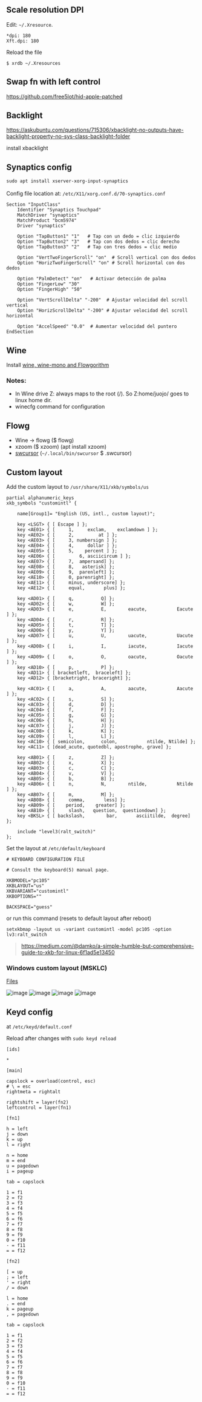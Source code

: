 ## Scale resolution DPI

Edit: `~/.Xresource`.
```
*dpi: 180
Xft.dpi: 180
```

Reload the file

``` 
$ xrdb ~/.Xresources
```

## Swap fn with left control

https://github.com/free5lot/hid-apple-patched


## Backlight

https://askubuntu.com/questions/715306/xbacklight-no-outputs-have-backlight-property-no-sys-class-backlight-folder

install xbacklight

## Synaptics config

`sudo apt install xserver-xorg-input-synaptics`
<br>
<br>
Config file location at: `/etc/X11/xorg.conf.d/70-synaptics.conf`

```
Section "InputClass"
    Identifier "Synaptics Touchpad"
    MatchDriver "synaptics"
    MatchProduct "bcm5974"
    Driver "synaptics"

    Option "TapButton1" "1"   # Tap con un dedo = clic izquierdo
    Option "TapButton2" "3"   # Tap con dos dedos = clic derecho
    Option "TapButton3" "2"   # Tap con tres dedos = clic medio

    Option "VertTwoFingerScroll" "on"  # Scroll vertical con dos dedos
    Option "HorizTwoFingerScroll" "on" # Scroll horizontal con dos dedos

    Option "PalmDetect" "on"   # Activar detección de palma
    Option "FingerLow" "30"
    Option "FingerHigh" "50"

    Option "VertScrollDelta" "-200"  # Ajustar velocidad del scroll vertical
    Option "HorizScrollDelta" "-200" # Ajustar velocidad del scroll horizontal

    Option "AccelSpeed" "0.0"  # Aumentar velocidad del puntero
EndSection
```
## Wine

Install [wine, wine-mono and Flowgorithm](https://github.com/emanuele/flowgorithm_linux?tab=readme-ov-file)

### Notes:
* In Wine drive Z: always maps to the root (/). So Z:home/juojo/ goes to linux home dir.
* winecfg command for configuration

## Flowg

* Wine -> flowg ($ flowg)
* xzoom ($ xzoom) (apt install xzoom)
* [swcursor](https://github.com/andykitchen/swcursor/) (`~/.local/bin/swcursor` $ .swcursor)

## Custom layout

Add the custom layout to `/usr/share/X11/xkb/symbols/us`
```
partial alphanumeric_keys
xkb_symbols "customintl" {

    name[Group1]= "English (US, intl., custom layout)";

    key <LSGT> { [ Escape ] };
    key <AE01> { [	   1,     exclam,    exclamdown ] };
    key <AE02> { [	   2,         at ] };
    key <AE03> { [	   3, numbersign ] };
    key <AE04> { [	   4,     dollar ] };
    key <AE05> { [	   5,    percent ] };
    key <AE06> { [         6, asciicircum ] };
    key <AE07> { [	   7,  ampersand] };
    key <AE08> { [	   8,   asterisk] };
    key <AE09> { [	   9,  parenleft] };
    key <AE10> { [	   0, parenright] };
    key <AE11> { [     minus, underscore] };
    key <AE12> { [     equal,       plus] };

    key <AD01> { [	   q,          Q] };
    key <AD02> { [	   w,          W] };
    key <AD03> { [	   e,          E,        eacute,           Eacute ] };
    key <AD04> { [	   r,          R] };
    key <AD05> { [	   t,          T] };
    key <AD06> { [	   y,          Y] };
    key <AD07> { [	   u,          U,        uacute,           Uacute ] };
    key <AD08> { [	   i,          I,        iacute,           Iacute ] };
    key <AD09> { [	   o,          O,        oacute,           Oacute ] };
    key <AD10> { [	   p,          P] };
    key <AD11> { [ bracketleft,  braceleft] };
    key <AD12> { [bracketright, braceright] };

    key <AC01> { [	   a,          A,        aacute,           Aacute ] };
    key <AC02> { [	   s,          S] };
    key <AC03> { [	   d,          D] };
    key <AC04> { [	   f,          F] };
    key <AC05> { [	   g,          G] };
    key <AC06> { [	   h,          H] };
    key <AC07> { [	   j,          J] };
    key <AC08> { [	   k,          K] };
    key <AC09> { [	   l,          L] };
    key <AC10> { [ semicolon,      colon,           ntilde, Ntilde] };
    key <AC11> { [dead_acute, quotedbl, apostrophe, grave] };

    key <AB01> { [	   z,          Z] };
    key <AB02> { [	   x,          X] };
    key <AB03> { [	   c,          C] };
    key <AB04> { [	   v,          V] };
    key <AB05> { [	   b,          B] };
    key <AB06> { [	   n,          N,        ntilde,           Ntilde ] };
    key <AB07> { [	   m,          M] };
    key <AB08> { [     comma,       less] };
    key <AB09> { [    period,    greater] };
    key <AB10> { [     slash,   question,  questiondown] };
    key <BKSL> { [ backslash,        bar,       asciitilde,  degree] };

    include "level3(ralt_switch)"
};
```
Set the layout at `/etc/default/keyboard`
```
# KEYBOARD CONFIGURATION FILE

# Consult the keyboard(5) manual page.

XKBMODEL="pc105"
XKBLAYOUT="us"
XKBVARIANT="customintl"
XKBOPTIONS=""

BACKSPACE="guess"
```

or run this command (resets to default layout after reboot)

```setxkbmap -layout us -variant customintl -model pc105 -option lv3:ralt_switch```

> https://medium.com/@damko/a-simple-humble-but-comprehensive-guide-to-xkb-for-linux-6f1ad5e13450

### Windows custom layout (MSKLC)

[Files](https://github.com/Juojo/dotfiles/tree/master/Windows%20Custom%20Layout%20(MSKLC))

![image](https://github.com/user-attachments/assets/86bb3b07-a975-4cf2-b37d-6617977c25f0)
![image](https://github.com/user-attachments/assets/43748109-4b5c-43fc-84e8-7293ff6b67cd)
![image](https://github.com/user-attachments/assets/97ef56ae-c33d-4f3e-ab8d-39e82fc4e9b8)
![image](https://github.com/user-attachments/assets/eed87f20-86fa-4ff3-a6ce-5d955559bdec)

## Keyd config

at `/etc/keyd/default.conf`

Reload after changes with `sudo keyd reload`

```
[ids]

*

[main]

capslock = overload(control, esc)
# \ = esc
rightmeta = rightalt

rightshift = layer(fn2)
leftcontrol = layer(fn1)

[fn1]

h = left
j = down
k = up
l = right

n = home
m = end
u = pagedown
i = pageup

tab = capslock

1 = f1
2 = f2
3 = f3
4 = f4
5 = f5
6 = f6
7 = f7
8 = f8
9 = f9
0 = f10
- = f11
= = f12

[fn2]

[ = up
; = left
' = right
/ = down

l = home
. = end
k = pageup
, = pagedown

tab = capslock

1 = f1
2 = f2
3 = f3
4 = f4
5 = f5
6 = f6
7 = f7
8 = f8
9 = f9
0 = f10
- = f11
= = f12
```
